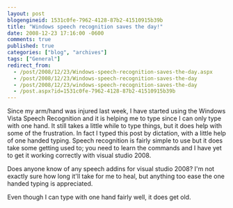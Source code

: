 ```yaml
---
layout: post
blogengineid: 1531c0fe-7962-4128-87b2-41510915b39b
title: "Windows speech recognition saves the day!"
date: 2008-12-23 17:16:00 -0600
comments: true
published: true
categories: ["blog", "archives"]
tags: ["General"]
redirect_from: 
  - /post/2008/12/23/Windows-speech-recognition-saves-the-day.aspx
  - /post/2008/12/23/Windows-speech-recognition-saves-the-day
  - /post/2008/12/23/windows-speech-recognition-saves-the-day
  - /post.aspx?id=1531c0fe-7962-4128-87b2-41510915b39b
---
```

<!-- more -->


Since my arm/hand was injured last week, I have started using the Windows Vista Speech Recognition and it is helping me to type since I can only type with one hand.  It still takes a little while to type things, but it does help with some of the frustration.  In fact I typed this post by dictation, with a little help of one handed typing.  Speech recognition is fairly simple to use but it does take some getting used to; you need to learn the commands and I have yet to get it working correctly with visual studio 2008.



Does anyone know of any speech addins for visual studio 2008? I&#39;m not exactly sure how long it&#39;ll take for me to heal, but anything too ease the one handed typing is appreciated.



Even though I can type with one hand fairly well, it does get old. 


